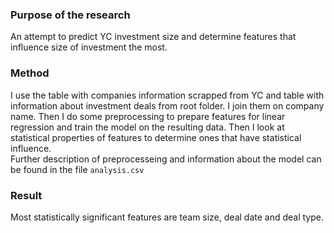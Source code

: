 ### Purpose of the research
An attempt to predict YC investment size and determine features that influence size of investment the most.
### Method
I use the table with companies information scrapped from YC and table with information about investment deals from root folder. I join them on company name. Then I do some preprocessing to prepare features for linear regression and train the model on the resulting data. Then I look at statistical properties of features to determine ones that have statistical influence.   
Further description of preprocesseing and information about the model can be found in the file `analysis.csv`
### Result
Most statistically significant features are team size, deal date and deal type.